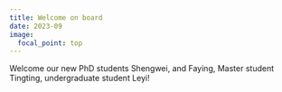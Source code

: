 ```yaml
---
title: Welcome on board
date: 2023-09
image:
  focal_point: top
---
```

Welcome our new PhD students Shengwei, and Faying, Master student Tingting, undergraduate student Leyi!
